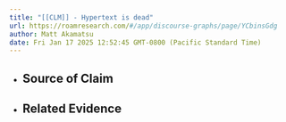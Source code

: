 ```yaml
---
title: "[[CLM]] - Hypertext is dead"
url: https://roamresearch.com/#/app/discourse-graphs/page/YCbinsGdg
author: Matt Akamatsu
date: Fri Jan 17 2025 12:52:45 GMT-0800 (Pacific Standard Time)
---
```


- ## Source of Claim
- ## Related Evidence
